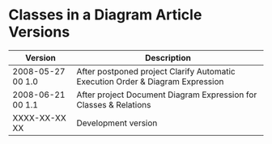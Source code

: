 ﻿Classes in a Diagram Article Versions
=====================================

| Version            | Description                                                                    |
|--------------------|--------------------------------------------------------------------------------|
| 2008-05-27 00  1.0 | After postponed project Clarify Automatic Execution Order & Diagram Expression |
| 2008-06-21 00  1.1 | After project Document Diagram Expression for Classes & Relations              |
| XXXX-XX-XX XX      | Development version                                                            |

